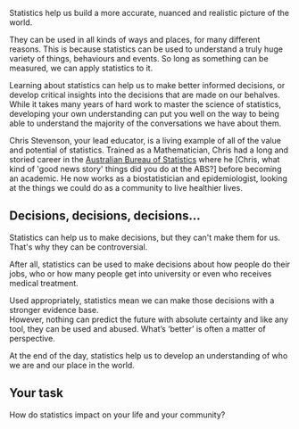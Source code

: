 Statistics help us build a more accurate, nuanced and realistic picture of the world.

They can be used in all kinds of ways and places, for many different reasons.  This is because statistics can be used to understand a truly huge variety of things, behaviours and events.  So long as something can be measured, we can apply statistics to it.

Learning about statistics can help us to make better informed decisions, or develop critical insights into the decisions that are made on our behalves.  While it takes many years of hard work to master the science of statistics, developing your own understanding can put you well on the way to being able to understand the majority of the conversations we have about them.

Chris Stevenson, your lead educator, is a living example of all of the value and potential of statistics.  Trained as a Mathematician, Chris had a long and storied career in the [Australian Bureau of Statistics](http://www.abs.gov.au) where he [Chris, what kind of 'good news story' things did you do at the ABS?] before becoming an academic.  He now works as a biostatistician and epidemiologist, looking at the things we could do as a community to live healthier lives.

## Decisions, decisions, decisions...

Statistics can help us to make decisions, but they can't make them for us.  That's why they can be controversial.  

After all, statistics can be used to make decisions about how people do their jobs, who or how many people get into university or even who receives medical treatment.

Used appropriately, statistics mean we can make those decisions with a stronger evidence base.  
However, nothing can predict the future with absolute certainty and like any tool, they can be used and abused.  What’s ‘better’ is often a matter of perspective.  

At the end of the day, statistics help us to develop an understanding of who we are and our place in the world.

## Your task 

How do statistics impact on your life and your community?
